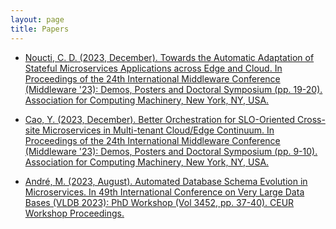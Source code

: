 ```yaml
---
layout: page
title: Papers
---
```


-  <a href="https://dl.acm.org/doi/abs/10.1145/3626564.3629095" target="_blank">Noucti, C. D. (2023, December). Towards the Automatic Adaptation of Stateful Microservices Applications across Edge and Cloud. In Proceedings of the 24th International Middleware Conference (Middleware '23): Demos, Posters and Doctoral Symposium (pp. 19-20). Association for Computing Machinery, New York, NY, USA.</a>

- <a href="https://dl.acm.org/doi/abs/10.1145/3626564.3629091" target="_blank">Cao, Y. (2023, December). Better Orchestration for SLO-Oriented Cross-site Microservices in Multi-tenant Cloud/Edge Continuum. In Proceedings of the 24th International Middleware Conference (Middleware '23): Demos, Posters and Doctoral Symposium (pp. 9-10). Association for Computing Machinery, New York, NY, USA.</a>

- <a href="https://ceur-ws.org/Vol-3452/paper10.pdf" target="_blank">André, M. (2023, August). Automated Database Schema Evolution in Microservices. In 49th International Conference on Very Large Data Bases (VLDB 2023): PhD Workshop (Vol 3452, pp. 37-40). CEUR Workshop Proceedings.</a>